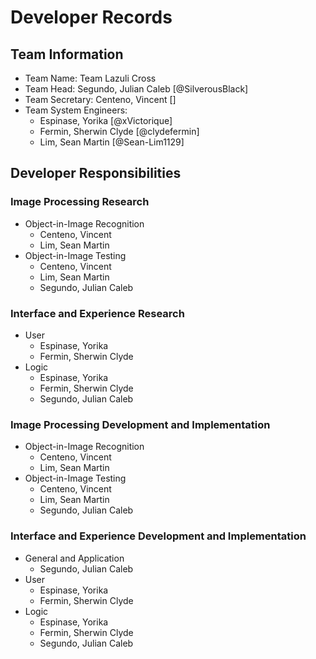 # Developer Records

## Team Information

* Team Name: Team Lazuli Cross
* Team Head: Segundo, Julian Caleb [@SilverousBlack]
* Team Secretary: Centeno, Vincent []
* Team System Engineers:
  * Espinase, Yorika [@xVictorique]
  * Fermin, Sherwin Clyde [@clydefermin]
  * Lim, Sean Martin [@Sean-Lim1129]

## Developer Responsibilities

### Image Processing Research

* Object-in-Image Recognition
  * Centeno, Vincent
  * Lim, Sean Martin
* Object-in-Image Testing
  * Centeno, Vincent
  * Lim, Sean Martin
  * Segundo, Julian Caleb

### Interface and Experience Research

* User
  * Espinase, Yorika
  * Fermin, Sherwin Clyde
* Logic
  * Espinase, Yorika
  * Fermin, Sherwin Clyde
  * Segundo, Julian Caleb

### Image Processing Development and Implementation

* Object-in-Image Recognition
  * Centeno, Vincent
  * Lim, Sean Martin
* Object-in-Image Testing
  * Centeno, Vincent
  * Lim, Sean Martin
  * Segundo, Julian Caleb
  
### Interface and Experience Development and Implementation

* General and Application
  * Segundo, Julian Caleb
* User
  * Espinase, Yorika
  * Fermin, Sherwin Clyde
* Logic
  * Espinase, Yorika
  * Fermin, Sherwin Clyde
  * Segundo, Julian Caleb
